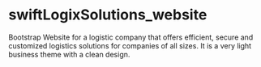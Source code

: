 # swiftLogixSolutions_website
Bootstrap Website for a logistic company that offers efficient, secure and customized logistics solutions for companies of all sizes. It is a very light business theme with a clean design.

